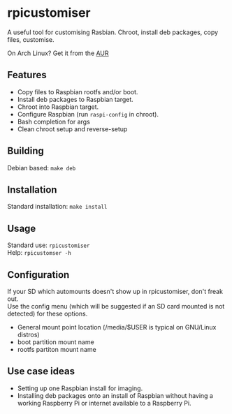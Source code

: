 # rpicustomiser  
A useful tool for customising Rasbian. Chroot, install deb packages, copy files, customise.  

On Arch Linux? Get it from the [AUR](https://aur.archlinux.org/packages/rpicustomiser)  

## Features  
- Copy files to Raspbian rootfs and/or boot.  
- Install deb packages to Raspbian target.  
- Chroot into Raspbian target.  
- Configure Raspbian (run `raspi-config` in chroot).  
- Bash completion for args  
- Clean chroot setup and reverse-setup  

## Building
Debian based: `make deb`  

## Installation
Standard installation: `make install`  

## Usage  
Standard use: `rpicustomiser`  
Help: `rpicustomser -h`  

## Configuration  
If your SD which automounts doesn't show up in rpicustomiser, don't freak out.  
Use the config menu (which will be suggested if an SD card mounted is not detected) for these options.  
- General mount point location (/media/$USER is typical on GNU/Linux distros)  
- boot partition mount name  
- rootfs partiton mount name  

## Use case ideas  
- Setting up one Raspbian install for imaging.  
- Installing deb packages onto an install of Raspbian without having a working Raspberry Pi or internet available to a Raspberry Pi.  
